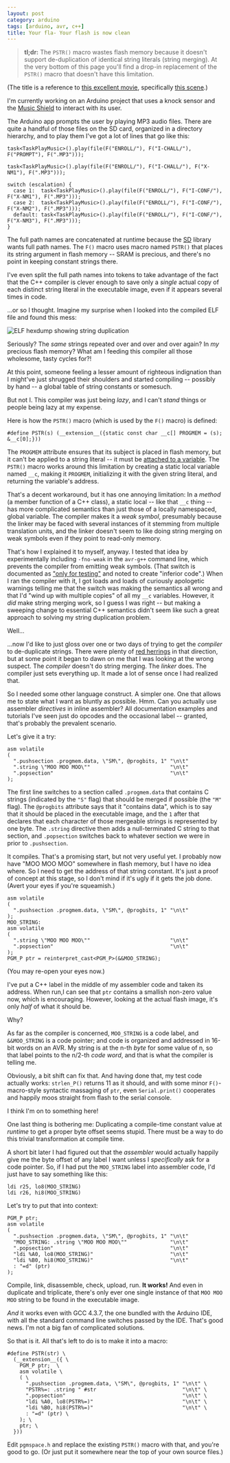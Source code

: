 ```yaml
---
layout: post
category: arduino
tags: [arduino, avr, c++]
title: Your fla- Your flash is now clean
---
```


> **tl;dr:**
> The `PSTR()` macro wastes flash memory because it doesn't support de-duplication of identical string literals (string merging).
> At the very bottom of this page you'll find a drop-in replacement of the `PSTR()` macro that doesn't have this limitation.

(The title is a reference to [this excellent movie](http://en.wikiquote.org/wiki/Idiocracy), specifically [this scene](http://www.youtube.com/watch?v=OpFUrjq8nWE).)

I'm currently working on an Arduino project that uses a knock sensor and the [Music Shield](https://github.com/michael-buschbeck/arduino/tree/master/Music) to interact with its user.

The Arduino app prompts the user by playing MP3 audio files.
There are quite a handful of those files on the SD card, organized in a directory hierarchy, and to play them I've got a lot of lines that go like this:

    task<TaskPlayMusic>().play(file(F("ENROLL/"), F("I-CHALL/"), F("PROMPT"), F(".MP3")));

    task<TaskPlayMusic>().play(file(F("ENROLL/"), F("I-CHALL/"), F("X-NM1"), F(".MP3")));

    switch (escalation) {
      case 1:  task<TaskPlayMusic>().play(file(F("ENROLL/"), F("I-CONF/"), F("X-NM1"), F(".MP3")));
      case 2:  task<TaskPlayMusic>().play(file(F("ENROLL/"), F("I-CONF/"), F("X-NM2"), F(".MP3")));
      default: task<TaskPlayMusic>().play(file(F("ENROLL/"), F("I-CONF/"), F("X-NM3"), F(".MP3")));
    }

The full path names are concatenated at runtime because the [SD](http://arduino.cc/en/Reference/SD) library wants full path names.
The `F()` macro uses macro named `PSTR()` that places its string argument in flash memory -- SRAM is precious, and there's no point in keeping constant strings there.

I've even split the full path names into tokens to take advantage of the fact that the C++ compiler is clever enough to
save only a *single* actual copy of each distinct string literal in the executable image, even if it appears several times in code.

...or so I thought. Imagine my surprise when I looked into the compiled ELF file and found this mess:

![ELF hexdump showing string duplication](/assets/2013-10-20-string-merging-pstr/hexdump-duplication.png)

Seriously? The *same* strings repeated over and over and over again? In *my* precious flash memory?
What am I feeding this compiler all those wholesome, tasty cycles for?!

At this point, someone feeling a lesser amount of righteous indignation than I might've just shrugged their shoulders
and started compiling -- possibly by hand -- a global table of string constants or somesuch.

But not I. This compiler was just being *lazy*, and I can't *stand* things or people being lazy at my expense.

Here is how the `PSTR()` macro (which is used by the `F()` macro) is defined:

    #define PSTR(s) (__extension__({static const char __c[] PROGMEM = (s); &__c[0];}))

The `PROGMEM` attribute ensures that its subject is placed in flash memory, but it can't be applied to a string literal --
it must be [attached to a variable](http://gcc.gnu.org/onlinedocs/gcc/Variable-Attributes.html).
The `PSTR()` macro works around this limitation by creating a static local variable named `__c`, making it `PROGMEM`,
initializing it with the given string literal, and returning the variable's address.

That's a decent workaround, but it has one annoying limitation:
In a *method* (a member function of a C++ class), a static local -- like that `__c` thing -- has more complicated semantics than just those of a locally namespaced, global variable.
The compiler makes it a *weak symbol*, presumably because the linker may be faced with several instances of it stemming from multiple translation units,
and the linker doesn't seem to like doing string merging on weak symbols even if they point to read-only memory.

That's how I explained it to myself, anyway.
I tested that idea by experimentally including `-fno-weak` in the `avr-g++` command line, which prevents the compiler from emitting weak symbols.
(That switch is documented as ["only for testing"](http://gcc.gnu.org/onlinedocs/gcc/C_002b_002b-Dialect-Options.html#C_002b_002b-Dialect-Options) and noted to create "inferior code".)
When I ran the compiler with it, I got loads and loads of curiously apologetic warnings
telling me that the switch was making the semantics all wrong and that I'd "wind up with multiple copies" of all my `__c` variables.
However, it *did* make string merging work, so I guess I was right --
but making a sweeping change to essential C++ semantics didn't seem like such a great approach to solving my string duplication problem.

Well...

...now I'd like to just gloss over one or two days of trying to get the *compiler* to de-duplicate strings.
There were plenty of [red herrings](http://gcc.gnu.org/bugzilla/show_bug.cgi?id=43746#c8) in that direction,
but at some point it began to dawn on me that I was looking at the wrong suspect.
The *compiler* doesn't do string merging. The *linker* does. The compiler just sets everything up. It made a lot of sense once I had realized that.

So I needed some other language construct. A simpler one. One that allows me to state what I want as bluntly as possible. Hmm.
Can you actually use assembler *directives* in inline assembler?
All documentation examples and tutorials I've seen just do opcodes and the occasional label -- granted, that's probably the prevalent scenario.

Let's give it a try:

    asm volatile
    (
      ".pushsection .progmem.data, \"SM\", @progbits, 1" "\n\t"
      ".string \"MOO MOO MOO\""                          "\n\t"
      ".popsection"                                      "\n\t"
    );

The first line switches to a section called `.progmem.data` that contains C strings (indicated by the `"S"` flag) that should be merged if possible (the `"M"` flag).
The `@progbits` attribute says that it "contains data", which is to say that it should be placed in the executable image,
and the `1` after that declares that each character of those mergeable strings is represented by one byte.
The `.string` directive then adds a null-terminated C string to that section,
and `.popsection` switches back to whatever section we were in prior to `.pushsection`.

It compiles. That's a promising start, but not very useful yet. I probably now have "MOO MOO MOO" somewhere in flash memory, but I have no idea where.
So I need to get the address of that string constant.
It's just a proof of concept at this stage, so I don't mind if it's ugly if it gets the job done.
(Avert your eyes if you're squeamish.)

    asm volatile
    (
      ".pushsection .progmem.data, \"SM\", @progbits, 1" "\n\t"
    );
    MOO_STRING:
    asm volatile
    (
      ".string \"MOO MOO MOO\""                          "\n\t"
      ".popsection"                                      "\n\t"
    );
    PGM_P ptr = reinterpret_cast<PGM_P>(&&MOO_STRING);

(You may re-open your eyes now.)

I've put a C++ label in the middle of my assembler code and taken its address.
When run,I can see that `ptr` contains a smallish non-zero value now, which is encouraging.
However, looking at the actual flash image, it's only *half* of what it should be.

Why?

As far as the compiler is concerned, `MOO_STRING` is a code label, and `&&MOO_STRING` is a code pointer; and code is organized and addressed in 16-bit words on an AVR.
My string is at the n-th *byte* for some value of n, so that label points to the n/2-th *code word*, and that is what the compiler is telling me.

Obviously, a bit shift can fix that. And having done that, my test code actually works: `strlen_P()` returns 11 as it should,
and with some minor `F()`-macro-style syntactic massaging of `ptr`, even `Serial.print()` cooperates and happily moos straight from flash to the serial console.

I think I'm on to something here!

One last thing is bothering me:
Duplicating a compile-time constant value at *runtime* to get a proper byte offset seems stupid. There must be a way to do this trivial transformation at compile time.

A short bit later I had figured out that the *assembler* would actually happily give me the byte offset of any label I want unless I *specifically* ask for a code pointer.
So, if I had put the `MOO_STRING` label into assembler code, I'd just have to say something like this:

    ldi r25, lo8(MOO_STRING)
    ldi r26, hi8(MOO_STRING)

Let's try to put that into context:

    PGM_P ptr;
    asm volatile
    (
      ".pushsection .progmem.data, \"SM\", @progbits, 1" "\n\t"
      "MOO_STRING: .string \"MOO MOO MOO\""              "\n\t"
      ".popsection"                                      "\n\t"
      "ldi %A0, lo8(MOO_STRING)"                         "\n\t"
      "ldi %B0, hi8(MOO_STRING)"                         "\n\t"
      : "=d" (ptr)
    );

Compile, link, disassemble, check, upload, run. **It works!**
And even in duplicate and triplicate, there's only ever one single instance of that `MOO MOO MOO` string to be found in the executable image.

*And* it works even with GCC 4.3.7, the one bundled with the Arduino IDE, with all the standard command line switches passed by the IDE.
That's good news. I'm not a big fan of complicated solutions.

So that is it. All that's left to do is to make it into a macro:

    #define PSTR(str) \
      (__extension__({ \
        PGM_P ptr;  \
        asm volatile \
        ( \
          ".pushsection .progmem.data, \"SM\", @progbits, 1" "\n\t" \
          "PSTR%=: .string " #str                            "\n\t" \
          ".popsection"                                      "\n\t" \
          "ldi %A0, lo8(PSTR%=)"                             "\n\t" \
          "ldi %B0, hi8(PSTR%=)"                             "\n\t" \
          : "=d" (ptr) \
        ); \
        ptr; \
      }))

Edit `pgmspace.h` and replace the existing `PSTR()` macro with that, and you're good to go. (Or just put it somewhere near the top of your own source files.)
